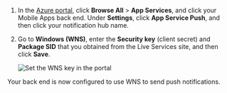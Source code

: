 
1. In the [Azure portal](https://portal.azure.com/), click **Browse All** > **App Services**, and click your Mobile Apps back end. Under **Settings**, click **App Service Push**, and then click your notification hub name.
2. Go to **Windows (WNS)**, enter the **Security key** (client secret) and **Package SID** that you obtained from the Live Services site, and then click **Save**.

    ![Set the WNS key in the portal](https://docstestmedia1.blob.core.windows.net/azure-media/includes/media/app-service-mobile-configure-wns/mobile-push-wns-credentials.png)

Your back end is now configured to use WNS to send push notifications.

